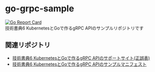 # go-grpc-sample  
[![Go Report Card](https://goreportcard.com/badge/github.com/amber-lamp/go-grpc-sample)](https://goreportcard.com/report/github.com/amber-lamp/go-grpc-sample)  
技術書典6 KubernetesとGoで作るgRPC APIのサンプルリポジトリです

## 関連リポジトリ

- [技術書典6 KubernetesとGoで作るgRPC APIのサポートサイト(正誤表)](https://github.com/amber-lamp/techbookfest6-support)
- [技術書典6 KubernetesとGoで作るgRPC APIのサンプルマニフェスト](https://github.com/amber-lamp/techbookfest6-sample-manifest)
